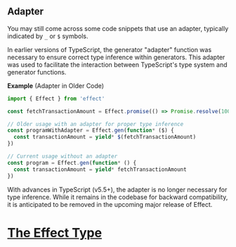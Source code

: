 ## Adapter <Badge text="Deprecated" variant="caution" />

You may still come across some code snippets that use an adapter, typically indicated by `_` or `$` symbols.

In earlier versions of TypeScript, the generator "adapter" function was necessary to ensure correct type inference within generators. This adapter was used to facilitate the interaction between TypeScript's type system and generator functions.

**Example** (Adapter in Older Code)

```ts twoslash "$"
import { Effect } from 'effect'

const fetchTransactionAmount = Effect.promise(() => Promise.resolve(100))

// Older usage with an adapter for proper type inference
const programWithAdapter = Effect.gen(function* ($) {
  const transactionAmount = yield* $(fetchTransactionAmount)
})

// Current usage without an adapter
const program = Effect.gen(function* () {
  const transactionAmount = yield* fetchTransactionAmount
})
```

With advances in TypeScript (v5.5+), the adapter is no longer necessary for type inference. While it remains in the codebase for backward compatibility, it is anticipated to be removed in the upcoming major release of Effect.

# [The Effect Type](https://effect.website/docs/getting-started/the-effect-type/)
